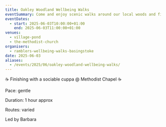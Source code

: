 ```yaml
---
title: Oakley Woodland Wellbeing Walks
eventSummary: Come and enjoy scenic walks around our local woods and fields
eventDates:
  - start: 2025-06-03T10:00:00+01:00
    end: 2025-06-03T11:00:00+01:00
venues:
  - village-pond
  - the-methodist-church
organisers:
  - ramblers-wellbeing-walks-basingstoke
date: 2025-06-03
aliases:
  - /events/2025/06/oakley-woodland-wellbeing-walks/
---
```

☕️ Finishing with a sociable cuppa @ Methodist Chapel ☕️

 Pace: gentle

Duration: 1 hour approx

Routes: varied

Led by Barbara
